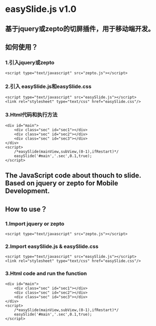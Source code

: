 easySlide.js v1.0
======

基于jquery或zepto的切屏插件，用于移动端开发。
------

如何使用？
-------------------------------------------------
### 1.引入jquery或zepto
	<script type="text/javascript" src="zepto.js"></script>

### 2.引入 easySlide.js和easySlide.css
	<script type="text/javascript" src="easySlide.js"></script>
	<link rel="stylesheet" type="text/css" href="easySlide.css"/>
	
### 3.Html代码和执行方法
	<div id="main">
		<div class="sec" id="sec1"></div>
		<div class="sec" id="sec2"></div>
		<div class="sec" id="sec3"></div>
	</div>
	<script>
		/*easySlide(mainView,subView,(0-1),ifRestart)*/
		easySlide('#main','.sec',0.1,true);
	</script>


The JavaScript code about thouch to slide. Based on jquery or zepto for Mobile Development.
------

How to use？
-------------------------------------------------
### 1.Import jquery or zepto
	<script type="text/javascript" src="zepto.js"></script>
	
### 2.Import easySlide.js & easySlide.css
	<script type="text/javascript" src="easySlide.js"></script>
	<link rel="stylesheet" type="text/css" href="easySlide.css"/>
	
### 3.Html code and run the function
	<div id="main">
		<div class="sec" id="sec1"></div>
		<div class="sec" id="sec2"></div>
		<div class="sec" id="sec3"></div>
	</div>
	<script>
		/*easySlide(mainView,subView,(0-1),ifRestart)*/
		easySlide('#main','.sec',0.1,true);
	</script>
